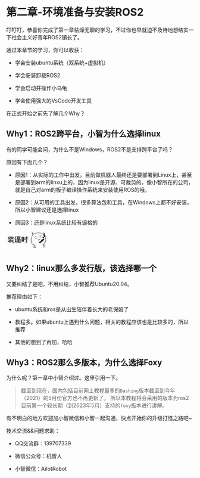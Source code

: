# 第二章-环境准备与安装ROS2

叮叮叮，恭喜你完成了第一章枯燥无聊的学习，不过你也早就迫不及待地想结实一下社会主义好青年ROS2镇长了。



通过本章节的学习，你可以收获：

- 学会安装ubuntu系统（双系统+虚拟机）

- 学会安装卸载ROS2

- 学会启动并操作小乌龟

- 学会使用强大的VsCode开发工具



在正式开始之前先了解几个Why？

## Why1：ROS2跨平台，小智为什么选择linux

有的同学可能会问，为什么不是Windows，ROS2不是支持跨平台了吗？

原因有下面几个？

- 原因1：从实际的工作中出发。目前做机器人最终还是要部署到Linux上，甚至是部署到arm的linxu上的，因为linux是开源、可裁剪的，像小智所在的公司，就是自己对arm的板子编译操作系统来安装使用ROS的哦。

- 原因2：从可用的工具出发，很多算法包和工具，在Windows上都不好安装，所以小智建议还是选择linux

- 原因3：还是linux系统比较有逼格的

![image-20210719162949310](%E7%AB%A0%E8%8A%82%E4%BB%8B%E7%BB%8D/imgs/image-20210719162949310.png)



##  Why2：linux那么多发行版，该选择哪一个

又要纠结了是吧，不用纠结，小智推荐Ubuntu20.04。

推荐理由如下：

- ubuntu系统和ros是从出生陪伴着长大的老保姆了

- 教程多。如果ubuntu上遇到什么问题，相关的教程应该也是比较多的，所以推荐

- 其他的想到了再加，哈哈




##  Why3：ROS2那么多版本，为什么选择Foxy
为什么呢？第一章中小智介绍过。这里引用一下。

> 截至到现在，国内包括目前网上教程最多的`Dashing`版本截至到今年（2021）的5月份官方也不再更新了。
所以本教程将会采用的版本为ros2目前第一个较长期（到2023年5月）支持的`foxy`版本进行讲解。



有不明白的地方欢迎加小智微信和小智一起沟通，快点开始你的升级打怪之路吧~



技术交流&&问题求助：

- QQ交流群：139707339

- 微信公众号：机智人

- 小智微信：AiIotRobot





